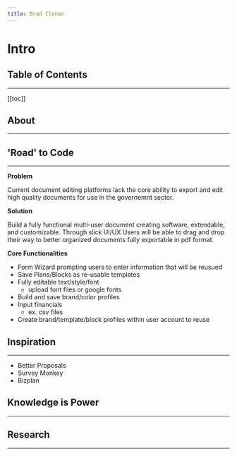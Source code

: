 ```yaml
---
title: Brad Clonan
---
```


# Intro

## Table of Contents

---

[[toc]]

## About

---

## 'Road' to Code

---

**Problem**

Current document editing platforms lack the core ability to export and edit high quality documents for use in the governemnt sector.

**Solution**

Build a fully functional multi-user document creating software, extendable, and customizable. Through slick UI/UX Users will be able to drag and drop their way to better organized documents fully exportable in pdf format.

**Core Functionalities**

- Form Wizard prompting users to enter information that will be reusued
- Save Plans/Blocks as re-usable templates
- Fully editable text/style/font
  - upload font files or google fonts
- Build and save brand/color profiles
- Input financials
  - ex. csv files
- Create brand/template/block profiles within user account to reuse

## Inspiration

---

- Better Proposals
- Survey Monkey
- Bizplan

## Knowledge is Power

---

## Research

---
